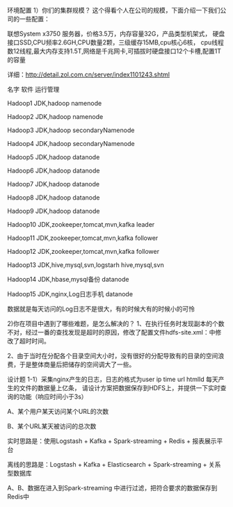 环境配置
1）你们的集群规模？
这个得看个人在公司的规模，下面介绍一下我们公司的一些配置：

 

联想System x3750  服务器，价格3.5万，内存容量32G，产品类型机架式，
硬盘接口SSD,CPU频率2.6GH,CPU数量2颗，三级缓存15MB,cpu核心6核，
cpu线程数12线程,最大内存支持1.5T,网络是千兆网卡,可插拔时硬盘接口12个卡槽,配置1T的容量

 

详细：http://detail.zol.com.cn/server/index1101243.shtml

 

名字                               软件                     运行管理

Hadoop1                           JDK,hadoop                namenode

Hadoop2                           JDK,hadoop                namenode

Hadoop3                           JDK,hadoop                secondaryNamenode

Hadoop4                           JDK,hadoop                secondaryNamenode

Hadoop5                           JDK,hadoop                datanode

Hadoop6                           JDK,hadoop                datanode

Hadoop7                           JDK,hadoop                datanode

Hadoop8                           JDK,hadoop                datanode

Hadoop9                           JDK,hadoop                datanode

Hadoop10                          JDK,zookeeper,tomcat,mvn,kafka leader

Hadoop11                          JDK,zookeeper,tomcat,mvn,kafka  follower

Hadoop12                          JDK,zookeeper,tomcat,mvn,kafka  follower

Hadoop13                          JDK,hive,mysql,svn,logstarh    hive,mysql,svn

Hadoop14                          JDK,hbase,mysql备份        datanode

Hadoop15                          JDK,nginx,Log日志手机       datanode

 

 

数据就是每天访问的Log日志不是很大，有的时候大有的时候小的可怜

 

2)你在项目中遇到了哪些难题，是怎么解决的？
1、在执行任务时发现副本的个数不对，经过一番的查找发现是超时的原因，修改了配置文件hdfs-site.xml：中修改了超时时间。

2、由于当时在分配各个目录空间大小时，没有很好的分配导致有的目录的空间浪费，于是整体商量后把储存的空间调大了一些。

 

 

设计题
1-1）采集nginx产生的日志，日志的格式为user  ip   time  url   htmlId  每天产生的文件的数据量上亿条，
请设计方案把数据保存到HDFS上，并提供一下实时查询的功能（响应时间小于3s）

A、某个用户某天访问某个URL的次数

B、某个URL某天被访问的总次数

 

实时思路是：使用Logstash + Kafka + Spark-streaming + Redis + 报表展示平台

离线的思路是：Logstash + Kafka + Elasticsearch +  Spark-streaming + 关系型数据库

 

A、B、数据在进入到Spark-streaming 中进行过滤，把符合要求的数据保存到Redis中